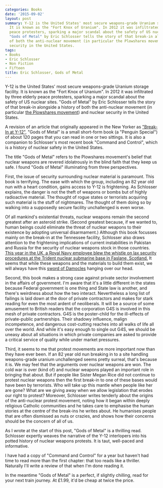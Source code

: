 ```yaml
---
categories: Books
date: '2015-09-02'
layout: post
summary: Y-12 is the United States' most secure weapons-grade Uranium storage facility.
  It is known as the "Fort Knox of Uranium". In 2012 it was infiltrated by three elderly
  peace protesters, sparking a major scandal about the safety of US nuclear sites.
  "Gods of Metal" by Eric Schlosser tells the story of that break-in alongside a history
  of both the anti-nuclear movement (in particular the Plowshares movement) and nuclear
  security in the United States.
tags:
- Books
- Eric Schlosser
- Non Fiction
- Fifteen
title: Eric Schlosser, Gods of Metal
---
```


Y-12 is the United States' most secure weapons-grade Uranium storage facility. It is known as the "Fort Knox of Uranium". In 2012 it was infiltrated by three elderly peace protesters, sparking a major scandal about the safety of US nuclear sites. "Gods of Metal" by Eric Schlosser tells the story of that break-in alongside a history of both the anti-nuclear movement (in particular [the Plowshares movement](https://en.wikipedia.org/wiki/Plowshares_Movement)) and nuclear security in the United States.

A revision of an article that originally appeared in the New Yorker as ["Break-In at Y-12"](http://www.newyorker.com/magazine/2015/03/09/break-in-at-y-12), "Gods of Metal" is a small short-form book (a "Penguin Special") of about 120 pages that you can read in one or two sittings. It is also a companion to Schlosser's most recent book "Command and Control", which is a history of nuclear safety in the United States.

The title "Gods of Metal" refers to the Plowshares movement's belief that nuclear weapons are revered idolatrously in the blind faith that they keep us safe.
I found "Gods of Metal" illuminating from three perspectives.

First, the issue of security surrounding nuclear material is paramount. This book is terrifying. The ease with which the group, including an 82 year old nun with a heart condition, gains access to Y-12 is frightening. As Schlosser explains, the danger is not the theft of weapons or bombs but of highly radioactive material. The thought of rogue states or terrorists acquiring such material is the stuff of nightmares. The thought of them doing so by walking into a supposedly secure facility unchallenged is even worse.

Of all mankind's existential threats, nuclear weapons remain the second greatest after an asteroid strike. (Second greatest because, if we wanted to, human beings could eliminate the threat of nuclear weapons to their existence by adopting universal disarmament.) Although this book focusses mainly on the break-in at the Tennessee facility, Schlosser also draws attention to the frightening implications of current instabilities in Pakistan and Russia for the security of nuclear weapons stock in those countries. [This year in the UK, a Royal Navy employee blew the whistle on lax security procedures at the Trident nuclear submarine base in Faslane, Scotland.](http://www.theguardian.com/uk-news/2015/may/18/fallon-urged-act-whistleblowers-claims-trident-nuclear-subs) It seems that while these weapons and the materials to build them exist, we will always have this [sword of Damocles](https://en.wikipedia.org/wiki/Damocles) hanging over our head.

Second, this book makes a strong case against private sector involvement in the affairs of government. I'm aware that it's a little different in the states because Federal government is one thing and State law is another, and there's weirdness about how the two interact. Nevertheless a long list of failings is laid down at the door of private contractors and makes for stark reading for even the most ardent of neoliberals. It will be a source of some amusement to British readers that the corporation G4S is involved in this mesh of private contractors. G4S is the poster-child for the ill-effects of private-public partnerships. Their shadowy influence, malign incompetence, and dangerous cost-cutting reaches into all walks of life all over the world. And while it's easy enough to single out G4S, we should be uneasy about all situations in which private companies are asked to provide a critical service of quality while under market pressures.

Third, it seems to me that protest movements are more important now than they have ever been. If an 82 year old nun breaking in to a site handling weapons-grade uranium unchallenged seems pretty surreal, that's because it is. We may feel that the arguments over nuclear weapons are won. The cold war is over (kind of) and nuclear weapons played an important role in bringing that about. But if people like Sister Megan Rice did not continue to protest nuclear weapons then the first break-in to one of these bases would have been by terrorists. Who will take up this mantle when people like her are gone? What are we giving away when we allow legislation that erodes our right to protest? Moreover, Schlosser writes tenderly about the origins of the anti-nuclear protest movement, noting how it began within deeply religious Catholic communities and he takes care to emphasise the human stories at the centre of the break-ins he writes about. He humanises people that are often dismissed as nuts or crazies, and shows how their concerns should be the concern of all of us.

As I wrote at the start of this post, "Gods of Metal" is a thrilling read. Schlosser expertly weaves the narrative of the Y-12 interlopers into his potted history of nuclear weapons protests. It is taut, well-paced and informative.

I have had a copy of "Command and Control" for a year but haven't had time to read more than the first chapter: that too reads like a thriller. Naturally I'll write a review of that when I'm done reading it. 

In the meantime "Gods of Metal" is a perfect, if slightly chilling, read for your next train journey. At £1.99, it'd be cheap at twice the price.